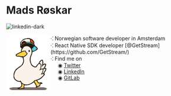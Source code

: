 Mads Røskar
=====
![linkedin-dark](https://user-images.githubusercontent.com/1548276/134810979-7f854e39-bb8c-4e16-9f86-39387170b0f5.png)


<img align="left" width="120" height="150" src="duckie.gif" alt="Cool duck with a hat dancing">
⁖ Norwegian software developer in Amsterdam<br />
⁖ React Native SDK developer [@GetStream](https://github.com/GetStream/)<br />
⁖ Find me on<br />
&nbsp;&nbsp;&nbsp;&nbsp; ◉ <a href="https://twitter.com/Madsroskar">Twitter</a><br />
&nbsp;&nbsp;&nbsp;&nbsp; ◉ <a href="https://www.linkedin.com/in/mads-r%C3%B8skar-414b7a33">LinkedIn</a><br />
&nbsp;&nbsp;&nbsp;&nbsp; ◉ <a href="https://gitlab.com/madsroskar">GitLab</a><br />


